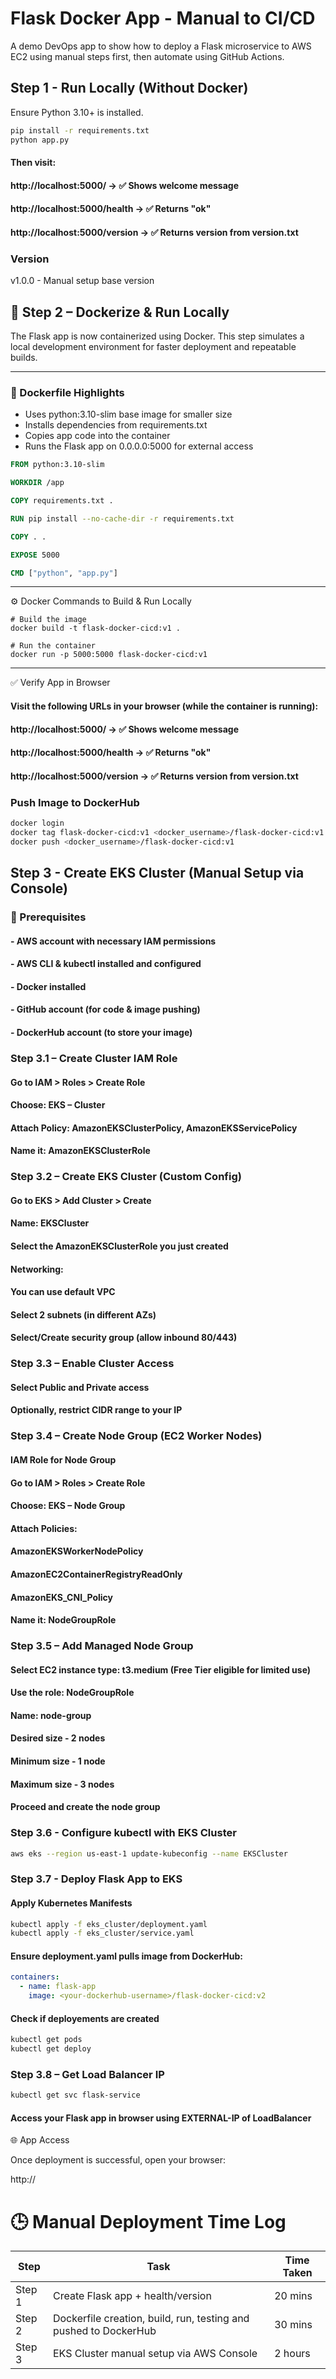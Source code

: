 # Flask Docker App - Manual to CI/CD
A demo DevOps app to show how to deploy a Flask microservice to AWS EC2 using manual steps first, then automate using GitHub Actions.

## Step 1 - Run Locally (Without Docker)
Ensure Python 3.10+ is installed.
```bash
pip install -r requirements.txt
python app.py
```
#### Then visit:
#### http://localhost:5000/ → ✅ Shows welcome message

#### http://localhost:5000/health → ✅ Returns "ok"

#### http://localhost:5000/version → ✅ Returns version from version.txt

### Version
v1.0.0 - Manual setup base version

## 🐳 Step 2 – Dockerize & Run Locally

The Flask app is now containerized using Docker. This step simulates a local development environment for faster deployment and repeatable builds.

---

### 📁 Dockerfile Highlights

- Uses python:3.10-slim base image for smaller size
- Installs dependencies from requirements.txt
- Copies app code into the container
- Runs the Flask app on 0.0.0.0:5000 for external access

```Dockerfile
FROM python:3.10-slim

WORKDIR /app

COPY requirements.txt .

RUN pip install --no-cache-dir -r requirements.txt

COPY . .

EXPOSE 5000

CMD ["python", "app.py"]
```

---

⚙️ Docker Commands to Build & Run Locally
```
# Build the image
docker build -t flask-docker-cicd:v1 .

# Run the container
docker run -p 5000:5000 flask-docker-cicd:v1
```

---

✅ Verify App in Browser

#### Visit the following URLs in your browser (while the container is running):

#### http://localhost:5000/ → ✅ Shows welcome message

#### http://localhost:5000/health → ✅ Returns "ok"

#### http://localhost:5000/version → ✅ Returns version from version.txt

### Push Image to DockerHub
```bash
docker login
docker tag flask-docker-cicd:v1 <docker_username>/flask-docker-cicd:v1
docker push <docker_username>/flask-docker-cicd:v1
```
## Step 3 - Create EKS Cluster (Manual Setup via Console)

### 🔧 Prerequisites

#### - AWS account with necessary IAM permissions
#### - AWS CLI & kubectl installed and configured
#### - Docker installed
#### - GitHub account (for code & image pushing)
#### - DockerHub account (to store your image)

### Step 3.1 – Create Cluster IAM Role

#### Go to IAM > Roles > Create Role

#### Choose: EKS – Cluster

#### Attach Policy: AmazonEKSClusterPolicy, AmazonEKSServicePolicy

#### Name it: AmazonEKSClusterRole


### Step 3.2 – Create EKS Cluster (Custom Config)

#### Go to EKS > Add Cluster > Create

#### Name: EKSCluster

#### Select the AmazonEKSClusterRole you just created

#### Networking:

#### You can use default VPC

#### Select 2 subnets (in different AZs)

#### Select/Create security group (allow inbound 80/443)



### Step 3.3 – Enable Cluster Access

#### Select Public and Private access

#### Optionally, restrict CIDR range to your IP


### Step 3.4 – Create Node Group (EC2 Worker Nodes)

#### IAM Role for Node Group

#### Go to IAM > Roles > Create Role

#### Choose: EKS – Node Group

#### Attach Policies:

#### AmazonEKSWorkerNodePolicy

#### AmazonEC2ContainerRegistryReadOnly

#### AmazonEKS_CNI_Policy

#### Name it: NodeGroupRole


### Step 3.5 – Add Managed Node Group

#### Select EC2 instance type: t3.medium (Free Tier eligible for limited use)

#### Use the role: NodeGroupRole

#### Name: node-group

#### Desired size - 2 nodes
#### Minimum size - 1 node
#### Maximum size - 3 nodes

#### Proceed and create the node group


### Step 3.6 - Configure kubectl with EKS Cluster

```bash
aws eks --region us-east-1 update-kubeconfig --name EKSCluster
```

### Step 3.7 - Deploy Flask App to EKS

#### Apply Kubernetes Manifests

```bash
kubectl apply -f eks_cluster/deployment.yaml
kubectl apply -f eks_cluster/service.yaml
```

#### Ensure deployment.yaml pulls image from DockerHub:

```deployment.yaml
containers:
  - name: flask-app
    image: <your-dockerhub-username>/flask-docker-cicd:v2
```

#### Check if deployements are created

```bash
kubectl get pods
kubectl get deploy
```

### Step 3.8 – Get Load Balancer IP

```bash
kubectl get svc flask-service
```

#### Access your Flask app in browser using EXTERNAL-IP of LoadBalancer


🌐 App Access

Once deployment is successful, open your browser:

http://<LoadBalancer-External-IP>

# 🕒 Manual Deployment Time Log

| Step | Task | Time Taken |
|------|------|------------|
| Step 1 | Create Flask app + health/version | 20 mins |
| Step 2 | Dockerfile creation, build, run, testing and pushed to DockerHub| 30 mins |
| Step 3 | EKS Cluster manual setup via AWS Console | 2 hours |
